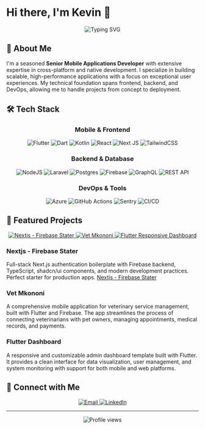 # Hi there, I'm Kevin 👋

<div align="center">
  <img src="https://readme-typing-svg.herokuapp.com?font=Fira+Code&pause=1000&color=0969DA&center=true&vCenter=true&random=false&width=435&lines=Senior+Mobile+Applications+Developer;Flutter+%7C+React+%7C+Node.js+Expert;Fullstack+Developer" alt="Typing SVG" />
</div>

## 💫 About Me

I'm a seasoned **Senior Mobile Applications Developer** with extensive expertise in cross-platform and native development. I specialize in building scalable, high-performance applications with a focus on exceptional user experiences. My technical foundation spans frontend, backend, and DevOps, allowing me to handle projects from concept to deployment.

## 🛠️ Tech Stack

<div align="center">
  
### Mobile & Frontend
![Flutter](https://img.shields.io/badge/Flutter-%2302569B.svg?style=for-the-badge&logo=Flutter&logoColor=white)
![Dart](https://img.shields.io/badge/dart-%230175C2.svg?style=for-the-badge&logo=dart&logoColor=white)
![Kotlin](https://img.shields.io/badge/kotlin-%237F52FF.svg?style=for-the-badge&logo=kotlin&logoColor=white)
![React](https://img.shields.io/badge/react-%2320232a.svg?style=for-the-badge&logo=react&logoColor=%2361DAFB)
![Next JS](https://img.shields.io/badge/Next-black?style=for-the-badge&logo=next.js&logoColor=white)
![TailwindCSS](https://img.shields.io/badge/tailwindcss-%2338B2AC.svg?style=for-the-badge&logo=tailwind-css&logoColor=white)

### Backend & Database
![NodeJS](https://img.shields.io/badge/node.js-6DA55F?style=for-the-badge&logo=node.js&logoColor=white)
![Laravel](https://img.shields.io/badge/laravel-%23FF2D20.svg?style=for-the-badge&logo=laravel&logoColor=white)
![Postgres](https://img.shields.io/badge/postgres-%23316192.svg?style=for-the-badge&logo=postgresql&logoColor=white)
![Firebase](https://img.shields.io/badge/firebase-%23039BE5.svg?style=for-the-badge&logo=firebase)
![GraphQL](https://img.shields.io/badge/-GraphQL-E10098?style=for-the-badge&logo=graphql&logoColor=white)
![REST API](https://img.shields.io/badge/REST%20API-005571?style=for-the-badge)

### DevOps & Tools
![Azure](https://img.shields.io/badge/azure-%230072C6.svg?style=for-the-badge&logo=microsoftazure&logoColor=white)
![GitHub Actions](https://img.shields.io/badge/github%20actions-%232671E5.svg?style=for-the-badge&logo=githubactions&logoColor=white)
![Sentry](https://img.shields.io/badge/sentry-%23362D59.svg?style=for-the-badge&logo=sentry&logoColor=white)
![CI/CD](https://img.shields.io/badge/CI%2FCD-4A154B?style=for-the-badge)

</div>

## 🚀 Featured Projects

<div align="center">
  <a href="https://github.com/kevoking/nextjs-auth-sample">
    <img src="https://github-readme-stats.vercel.app/api/pin/?username=kevoking&repo=nextjs-auth-sample&theme=react&hide_border=true" alt="Nextjs - Firebase Stater" />
  </a>
  <a href="https://github.com/kevoking/vet_mkononi">
    <img src="https://github-readme-stats.vercel.app/api/pin/?username=kevoking&repo=vet_mkononi&theme=react&hide_border=true" alt="Vet Mkononi" />
  </a>
  <a href="https://github.com/kevoking/flutter-responsive-app">
    <img src="https://github-readme-stats.vercel.app/api/pin/?username=kevoking&repo=flutter-responsive-app&theme=react&hide_border=true" alt="Flutter Responsive Dashboard" />
  </a>
</div>

### Nextjs - Firebase Stater
Full-stack Next.js authentication boilerplate with Firebase backend, TypeScript, shadcn/ui components, and modern development practices. Perfect starter for production apps.
<a href="https://nextjs-auth-sample-peach.vercel.app/">Nextjs - Firebase Stater</a>

### Vet Mkononi
A comprehensive mobile application for veterinary service management, built with Flutter and Firebase. The app streamlines the process of connecting veterinarians with pet owners, managing appointments, medical records, and payments.

### Flutter Dashboard
A responsive and customizable admin dashboard template built with Flutter. It provides a clean interface for data visualization, user management, and system monitoring with support for both mobile and web platforms.

## 🤝 Connect with Me

<div align="center">
  <a href="mailto:ufalmeart@gmail.com">
    <img src="https://img.shields.io/badge/Email-D14836?style=for-the-badge&logo=gmail&logoColor=white" alt="Email" />
  </a>
  <a href="https://www.linkedin.com/in/kelvin-njoroge-a3061a205/">
    <img src="https://img.shields.io/badge/LinkedIn-0077B5?style=for-the-badge&logo=linkedin&logoColor=white" alt="LinkedIn" />
  </a>
</div>

---

<div align="center">
  <img src="https://komarev.com/ghpvc/?username=kevoking&style=flat-square&color=blue" alt="Profile views" />
</div>
